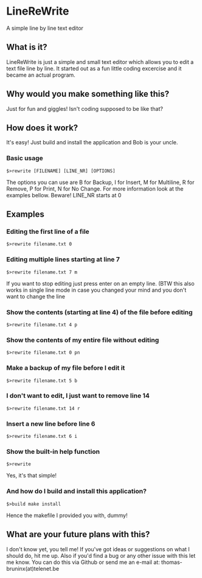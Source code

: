# LineReWrite
A simple line by line text editor

## What is it?
LineReWrite is just a simple and small text editor which allows you to edit a text file line by line.
It started out as a fun little coding excercise and it became an actual program.

## Why would you make something like this?
Just for fun and giggles! Isn't coding supposed to be like that?

## How does it work?
It's easy! Just build and install the application and Bob is your uncle.

### Basic usage
```
$>rewrite [FILENAME] [LINE_NR] [OPTIONS]
```
The options you can use are B for Backup, I for Insert, M for Multiline, R for Remove, P for Print, N for No Change. For more information look at the examples bellow. Beware! LINE_NR starts at 0

## Examples
### Editing the first line of a file
```
$>rewrite filename.txt 0
```

### Editing multiple lines starting at line 7
```
$>rewrite filename.txt 7 m
```
If you want to stop editing just press enter on an empty line. (BTW this also works in single line mode in case you changed your mind and you don't want to change the line

### Show the contents (starting at line 4) of the file before editing
```
$>rewrite filename.txt 4 p
```

### Show the contents of my entire file without editing
```
$>rewrite filename.txt 0 pn
```

### Make a backup of my file before I edit it
```
$>rewrite filename.txt 5 b
```

### I don't want to edit, I just want to remove line 14
```
$>rewrite filename.txt 14 r
```

### Insert a new line before line 6
```
$>rewrite filename.txt 6 i
```

### Show the built-in help function
```
$>rewrite
```
Yes, it's that simple!

### And how do I build and install this application?
```
$>build make install
```
Hence the makefile I provided you with, dummy!

## What are your future plans with this?
I don't know yet, you tell me! If you've got ideas or suggestions on what I should do, hit me up. Also if you'd find a bug or any other issue with this let me know. You can do this via Github or send me an e-mail at: thomas-bruninx(at)telenet.be
